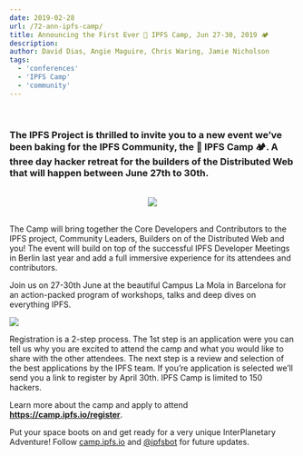 ```yaml
---
date: 2019-02-28
url: /72-ann-ipfs-camp/
title: Announcing the First Ever 🌌 IPFS Camp, Jun 27-30, 2019 🏕
description:
author: David Dias, Angie Maguire, Chris Waring, Jamie Nicholson
tags:
  - 'conferences'
  - 'IPFS Camp'
  - 'community'
---
```


<br/>

### The IPFS Project is thrilled to invite you to a new event we’ve been baking for the IPFS Community, the **🌌 IPFS Camp 🏕**. A three day hacker retreat for the builders of the Distributed Web that will happen between June 27th to 30th.

<br/>

<div align="center">
  <a href="https://camp.ipfs.io">
    <img src="https://ipfs.io/ipfs/Qmd11gtyigpCjo4MfzXuj9MKuMF3Dj1EZEvbNRZeQE1jd4/"></img>
  </a>
</div>

<br/>

The Camp will bring together the Core Developers and Contributors to the IPFS project, Community Leaders, Builders on of the Distributed Web and you! The event will build on top of the successful IPFS Developer Meetings in Berlin last year and add a full immersive experience for its attendees and contributors.

Join us on 27-30th June at the beautiful Campus La Mola in Barcelona for an action-packed program of workshops, talks and deep dives on everything IPFS.

![](https://ipfs.io/ipfs/QmUiucP3oRVnqvuM6hnrF9D5H6tRSeVhyWk6ggkhf4ebEH)

Registration is a 2-step process. The 1st step is an application were you can tell us why you are excited to attend the camp and what you would like to share with the other attendees. The next step is a review and selection of the best applications by the IPFS team. If you’re application is selected we’ll send you a link to register by April 30th. IPFS Camp is limited to 150 hackers.

Learn more about the camp and apply to attend **https://camp.ipfs.io/register**.

Put your space boots on and get ready for a very unique InterPlanetary Adventure! Follow [camp.ipfs.io](https://camp.ipfs.io) and [@ipfsbot](https://twitter.com/ipfsbot) for future updates.
